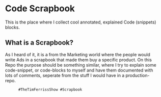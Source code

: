 # Code Scrapbook

This is the place where I collect cool annotated, explained Code (snippets) blocks.

## What is a Scrapbook?

As I heard of it, it is a from the Marketing world where the people would write Ads in a scrapbook that made them 
buy a specific product.
On this Repo the purpose should be something similar, where I try to explain some code-snippet, or code-blocks to myself 
and have them documented with lots of comments, seperate from the stuff I would have in a production-repo.


          #TheTimFerrissShow #Scrapbook
